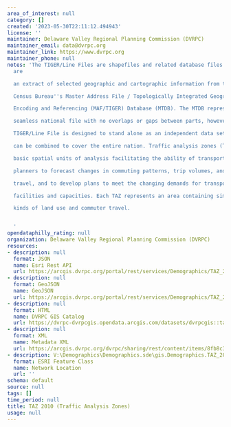 ```yaml
---
area_of_interest: null
category: []
created: '2023-05-30T22:11:12.494943'
license: ''
maintainer: Delaware Valley Regional Planning Commission (DVRPC)
maintainer_email: data@dvrpc.org
maintainer_link: https://www.dvrpc.org
maintainer_phone: null
notes: 'The TIGER/Line Files are shapefiles and related database files (.dbf) that
  are

  an extract of selected geographic and cartographic information from the U.S.

  Census Bureau''s Master Address File / Topologically Integrated Geographic

  Encoding and Referencing (MAF/TIGER) Database (MTDB). The MTDB represents a

  seamless national file with no overlaps or gaps between parts, however, each

  TIGER/Line File is designed to stand alone as an independent data set, or they

  can be combined to cover the entire nation. Traffic analysis zones (TAZs) are

  basic spatial units of analysis facilitating the ability of transportation

  planners to forecast changes in commuting patterns, trip volumes, and modes of

  travel, and to develop plans to meet the changing demands for transportation

  facilities and capacities. Each TAZ represents an area containing similar

  kinds of land use and commuter travel.


  '
opendataphilly_rating: null
organization: Delaware Valley Regional Planning Commission (DVRPC)
resources:
- description: null
  format: JSON
  name: Esri Rest API
  url: https://arcgis.dvrpc.org/portal/rest/services/Demographics/TAZ_2010/FeatureServer/0
- description: null
  format: GeoJSON
  name: GeoJSON
  url: https://arcgis.dvrpc.org/portal/rest/services/Demographics/TAZ_2010/FeatureServer/0/query?where=1=1&outsr=4326&outfields=*&f=geojson
- description: null
  format: HTML
  name: DVRPC GIS Catalog
  url: https://dvrpc-dvrpcgis.opendata.arcgis.com/datasets/dvrpcgis::taz-2010-traffic-analysis-zones
- description: null
  format: XML
  name: Metadata XML
  url: https://arcgis.dvrpc.org/dvrpc/sharing/rest/content/items/8fb8c34ce26446abbaec68e170ceca88/info/metadata/metadata.xml?format=default
- description: V:\Demographics\Demographics.sde\gis.Demographics.TAZ_2010
  format: ESRI Feature Class
  name: Network Location
  url: ''
schema: default
source: null
tags: []
time_period: null
title: TAZ 2010 (Traffic Analysis Zones)
usage: null
---
```


